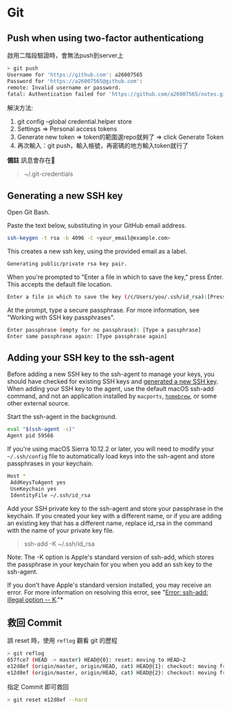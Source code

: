 # Git

## Push when using two-factor authenticationg

啟用二階段驗證時，會無法push到server上

```sh
> git push
Username for 'https://github.com': a26007565
Password for 'https://a26007565@github.com':
remote: Invalid username or password.
fatal: Authentication failed for 'https://github.com/a26007565/notes.git/'
```

解決方法:

1. git config –global credential.helper store
2. Settings => Personal access tokens
3. Generate new token => token的範圍選repo就夠了 => click Generate Token
4. 再次輸入：git push，輸入帳號，再密碼的地方輸入token就行了

**備註** 訊息會存在
> ~/.git-credentials

## Generating a new SSH key

Open Git Bash.

Paste the text below, substituting in your GitHub email address.

```sh
ssh-keygen -t rsa -b 4096 -C <your_email@example.com>
```

This creates a new ssh key, using the provided email as a label.

```sh
Generating public/private rsa key pair.
```

When you're prompted to "Enter a file in which to save the key," press Enter. This accepts the default file location.

```sh
Enter a file in which to save the key (/c/Users/you/.ssh/id_rsa):[Press enter]
```

At the prompt, type a secure passphrase. For more information, see "Working with SSH key passphrases".

```sh
Enter passphrase (empty for no passphrase): [Type a passphrase]
Enter same passphrase again: [Type passphrase again]
```

## Adding your SSH key to the ssh-agent

Before adding a new SSH key to the ssh-agent to manage your keys, you should have checked for existing SSH keys and [generated a new SSH key](#generating-a-new-ssh-key).
When adding your SSH key to the agent, use the default macOS ssh-add command, and not an application installed by `macports`, [`homebrew`](../os/macOS.md#Homebrew-套件管理工具), or some other external source.

Start the ssh-agent in the background.

```sh
eval "$(ssh-agent -s)"
Agent pid 59566
```

If you're using macOS Sierra 10.12.2 or later, you will need to modify your `~/.ssh/config` file to automatically load keys into the ssh-agent and store passphrases in your keychain.

```sh
Host *
 AddKeysToAgent yes
 UseKeychain yes
 IdentityFile ~/.ssh/id_rsa
```

Add your SSH private key to the ssh-agent and store your passphrase in the keychain. If you created your key with a different name, or if you are adding an existing key that has a different name, replace id_rsa in the command with the name of your private key file.

> ssh-add -K ~/.ssh/id_rsa

Note: The -K option is Apple's standard version of ssh-add, which stores the passphrase in your keychain for you when you add an ssh key to the ssh-agent.

If you don't have Apple's standard version installed, you may receive an error. For more information on resolving this error, see "[Error: ssh-add: illegal option -- K](https://help.github.com/articles/error-ssh-add-illegal-option-k)."*

## 救回 Commit

誤 reset 時，使用 `reflog` 觀看 git 的歷程

```sh
> git reflog
657fce7 (HEAD -> master) HEAD@{0}: reset: moving to HEAD~2
e12d8ef (origin/master, origin/HEAD, cat) HEAD@{1}: checkout: moving from cat to master
e12d8ef (origin/master, origin/HEAD, cat) HEAD@{2}: checkout: moving from master to cat
```

指定 Commit 即可救回

```sh
> git reset e12d8ef --hard
```